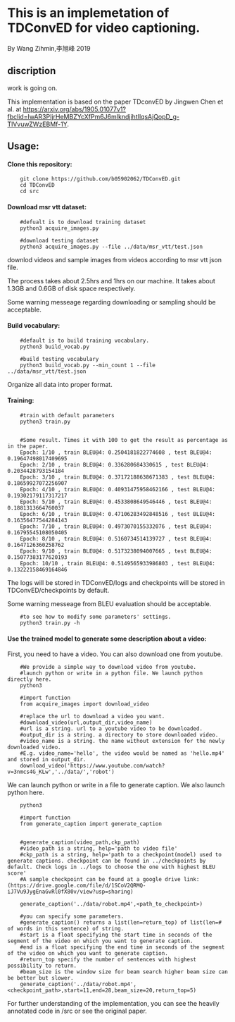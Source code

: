 # This is an implemetation of TDConvED for video captioning.
By Wang Zihmin,李旭峰 2019

## discription
work is going on.

This implementation is based on the paper TDconvED by Jingwen Chen et al. at https://arxiv.org/abs/1905.01077v1?fbclid=IwAR3PIjrHeMBZYcXfPm6J6mIkndjihtIlqsAjQopD_g-TlVvuwZWzEBMf-1Y.





## Usage:
#### Clone this repository:
        git clone https://github.com/b05902062/TDConvED.git
        cd TDConvED
        cd src


#### Download msr vtt dataset:

        #defualt is to download training dataset
        python3 acquire_images.py
        
        #download testing dataset
        python3 acquire_images.py --file ../data/msr_vtt/test.json
downlod videos and sample images from videos according to msr vtt json file.

The process takes about 2.5hrs and 1hrs on our machine. It takes about 1.3GB and 0.6GB of disk space respectively.

Some warning messeage regarding downloading or sampling should be acceptable.

#### Build vocabulary:

        #default is to build training vocabulary.
        python3 build_vocab.py
        
        #build testing vocabulary
        python3 build_vocab.py --min_count 1 --file ../data/msr_vtt/test.json
Organize all data into proper format.

#### Training:
        #train with default parameters
        python3 train.py
        
        
        #Some result. Times it with 100 to get the result as percentage as in the paper.
        Epoch: 1/10 , train BLEU@4: 0.2504181822774608 , test BLEU@4: 0.19647498017409695
        Epoch: 2/10 , train BLEU@4: 0.336280684330615 , test BLEU@4: 0.2034428793154184
        Epoch: 3/10 , train BLEU@4: 0.37172188638671383 , test BLEU@4: 0.18659927072256907
        Epoch: 4/10 , train BLEU@4: 0.40931475958462166 , test BLEU@4: 0.19302179117317217
        Epoch: 5/10 , train BLEU@4: 0.4533808649546446 , test BLEU@4: 0.1881313664760037
        Epoch: 6/10 , train BLEU@4: 0.47106283492848516 , test BLEU@4: 0.16356477544284143
        Epoch: 7/10 , train BLEU@4: 0.4973070155332076 , test BLEU@4: 0.16795545108050405
        Epoch: 8/10 , train BLEU@4: 0.5160734514139727 , test BLEU@4: 0.1647126360258762
        Epoch: 9/10 , train BLEU@4: 0.5173238094007665 , test BLEU@4: 0.15077383177620193
        Epoch: 10/10 , train BLEU@4: 0.5149565933986803 , test BLEU@4: 0.13222158469164846

The logs will be stored in TDConvED/logs and checkpoints will be stored in TDConvED/checkpoints by default. 

Some warning messeage from BLEU evaluation should be acceptable.

        #to see how to modify some parameters' settings.
        python3 train.py -h



#### Use the trained model to generate some description about a video:
First, you need to have a video. You can also download one from youtube.

        #We provide a simple way to download video from youtube.
        #launch python or write in a python file. We launch python directly here.
        python3
        
        #import function
        from acquire_images import download_video
        
        #replace the url to download a video you want.
        #download_video(url,output_dir,video_name)
        #url is a string. url to a youtube video to be downloaded.
        #output_dir is a string. a directory to store downloaded video.
        #video_name is a string. the name without extension for the newly downloaded video.
        #E.g. video_name='hello', the video would be named as 'hello.mp4' and stored in output_dir.
        download_video('https://www.youtube.com/watch?v=3nmcs4G_KLw','../data/','robot')
        
We can launch python or write in a file to generate caption. We also launch python here.

        python3
        
        #import function
        from generate_caption import generate_caption
        
        
        #generate_caption(video_path,ckp_path)
        #video_path is a string, help='path to video file'
        #ckp_path is a string, help='path to a checkpoint(model) used to generate captions. checkpoint can be found in ../checkpoints by default. Check logs in ../logs to choose the one with highest BLEU score'
        #A sample checkpoint can be found at a google drive link: (https://drive.google.com/file/d/1SCoV2QRMQ-iJ7Vu9JygEnaGvRl0fX80v/view?usp=sharing)
    
        generate_caption('../data/robot.mp4',<path_to_checkpoint>)

        #you can specify some parameters.
        #generate_caption() returns a list(len=return_top) of list(len=# of words in this sentence) of string.
        #start is a float specifying the start time in seconds of the segment of the video on which you want to generate caption.
        #end is a float specifying the end time in seconds of the segment of the video on which you want to generate caption.
        #return_top specify the number of sentences with highest possibility to return.
        #beam_size is the window size for beam search higher beam size can be better but slower.
        generate_caption('../data/robot.mp4',<checkpoint_path>,start=11,end=28,beam_size=20,return_top=5)
        
        

        
For further understanding of the implementation, you can see the heavily annotated code in /src or see the original paper.
        



